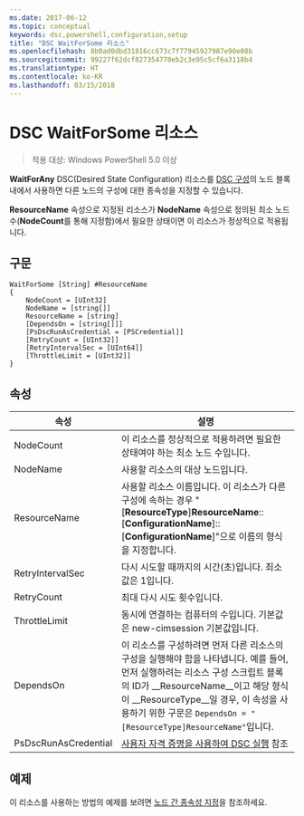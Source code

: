 ```yaml
---
ms.date: 2017-06-12
ms.topic: conceptual
keywords: dsc,powershell,configuration,setup
title: "DSC WaitForSome 리소스"
ms.openlocfilehash: 8b0ad0dbd31816cc673c7f77945927987e90e08b
ms.sourcegitcommit: 99227f62dcf827354770eb2c3e95c5cf6a3118b4
ms.translationtype: HT
ms.contentlocale: ko-KR
ms.lasthandoff: 03/15/2018
---
```

# <a name="dsc-waitforsome-resource"></a>DSC WaitForSome 리소스

> 적용 대상: Windows PowerShell 5.0 이상

**WaitForAny** DSC(Desired State Configuration) 리소스를 [DSC 구성](configurations.md)의 노드 블록 내에서 사용하면 다른 노드의 구성에 대한 종속성을 지정할 수 있습니다.

**ResourceName** 속성으로 지정된 리소스가 **NodeName** 속성으로 정의된 최소 노드 수(**NodeCount**를 통해 지정함)에서 필요한 상태이면 이 리소스가 정상적으로 적용됩니다. 


## <a name="syntax"></a>구문

```
WaitForSome [String] #ResourceName
{
    NodeCount = [UInt32]
    NodeName = [string[]]
    ResourceName = [string]
    [DependsOn = [string[]]]
    [PsDscRunAsCredential = [PSCredential]]
    [RetryCount = [UInt32]]
    [RetryIntervalSec = [UInt64]]
    [ThrottleLimit = [UInt32]]
}
```

## <a name="properties"></a>속성

|  속성  |  설명   | 
|---|---| 
| NodeCount| 이 리소스를 정상적으로 적용하려면 필요한 상태여야 하는 최소 노드 수입니다.|
| NodeName| 사용할 리소스의 대상 노드입니다.| 
| ResourceName| 사용할 리소스 이름입니다. 이 리소스가 다른 구성에 속하는 경우 "[__ResourceType__]__ResourceName__::[__ConfigurationName__]::[__ConfigurationName__]"으로 이름의 형식을 지정합니다.| 
| RetryIntervalSec| 다시 시도할 때까지의 시간(초)입니다. 최소값은 1입니다.| 
| RetryCount| 최대 다시 시도 횟수입니다.| 
| ThrottleLimit| 동시에 연결하는 컴퓨터의 수입니다. 기본값은 new-cimsession 기본값입니다.| 
| DependsOn | 이 리소스를 구성하려면 먼저 다른 리소스의 구성을 실행해야 함을 나타냅니다. 예를 들어, 먼저 실행하려는 리소스 구성 스크립트 블록의 ID가 __ResourceName__이고 해당 형식이 __ResourceType__일 경우, 이 속성을 사용하기 위한 구문은 `DependsOn = "[ResourceType]ResourceName"`입니다.|
| PsDscRunAsCredential | [사용자 자격 증명을 사용하여 DSC 실행](https://docs.microsoft.com/powershell/dsc/runasuser) 참조 |


## <a name="example"></a>예제

이 리소스를 사용하는 방법의 예제를 보려면 [노드 간 종속성 지정](crossNodeDependencies.md)을 참조하세요.


